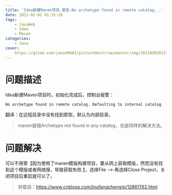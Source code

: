 ```yaml
---
title: 'Idea新建Maven项目,警告:No archetype found in remote catalog...'
date: 2021-02-02 01:31:20
tags:
	- JavaWeb
	- Idea
	- Maven
categories:
	- Java
cover:
	https://gitee.com/jasonM4A1/pictureHost/raw/master/img/20210202013125.png
---
```


# 问题描述

Idea新建Maven项目时，初始化完成后，控制台报警：

```
No archetype found in remote catalog. Defaulting to internal catalog
```

翻译：在远程目录中没有找到原型。默认为内部目录。

> maven报错Archetype not found in any catalog，也是同样的解决方法。

# 问题解决

可以不用管【因为使用了maven模版构建项目，要从网上获取模版，然而没有找到这个模版或者网络慢，导致获取失败 】，选择File —> 再选择Close Project，关闭项目后重启就可以了。

> 转载自：https://www.cnblogs.com/loufangcheng/p/12861762.html